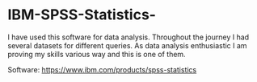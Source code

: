# IBM-SPSS-Statistics-
I have used this software for data analysis. Throughout the journey I had several datasets for different queries.
As data analysis enthusiastic I am proving my skills various way and this is one of them.



Software:
https://www.ibm.com/products/spss-statistics
